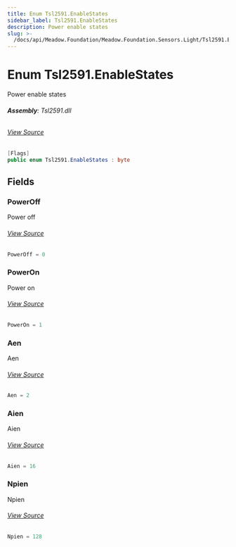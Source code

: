 ```yaml
---
title: Enum Tsl2591.EnableStates
sidebar_label: Tsl2591.EnableStates
description: Power enable states
slug: >-
  /docs/api/Meadow.Foundation/Meadow.Foundation.Sensors.Light/Tsl2591.EnableStates
---
```

# Enum Tsl2591.EnableStates
Power enable states

###### **Assembly**: Tsl2591.dll
###### [View Source](https://github.com/WildernessLabs/Meadow.Foundation.git/blob/develop/Source/Meadow.Foundation.Peripherals/Sensors.Light.Tsl2591/Driver/Tsl2591.Enums.cs#L108)
```csharp title="Declaration"
[Flags]
public enum Tsl2591.EnableStates : byte
```
## Fields
### PowerOff
Power off
###### [View Source](https://github.com/WildernessLabs/Meadow.Foundation.git/blob/develop/Source/Meadow.Foundation.Peripherals/Sensors.Light.Tsl2591/Driver/Tsl2591.Enums.cs#L114)
```csharp title="Declaration"
PowerOff = 0
```
### PowerOn
Power on
###### [View Source](https://github.com/WildernessLabs/Meadow.Foundation.git/blob/develop/Source/Meadow.Foundation.Peripherals/Sensors.Light.Tsl2591/Driver/Tsl2591.Enums.cs#L118)
```csharp title="Declaration"
PowerOn = 1
```
### Aen
Aen
###### [View Source](https://github.com/WildernessLabs/Meadow.Foundation.git/blob/develop/Source/Meadow.Foundation.Peripherals/Sensors.Light.Tsl2591/Driver/Tsl2591.Enums.cs#L122)
```csharp title="Declaration"
Aen = 2
```
### Aien
Aien
###### [View Source](https://github.com/WildernessLabs/Meadow.Foundation.git/blob/develop/Source/Meadow.Foundation.Peripherals/Sensors.Light.Tsl2591/Driver/Tsl2591.Enums.cs#L126)
```csharp title="Declaration"
Aien = 16
```
### Npien
Npien
###### [View Source](https://github.com/WildernessLabs/Meadow.Foundation.git/blob/develop/Source/Meadow.Foundation.Peripherals/Sensors.Light.Tsl2591/Driver/Tsl2591.Enums.cs#L130)
```csharp title="Declaration"
Npien = 128
```
